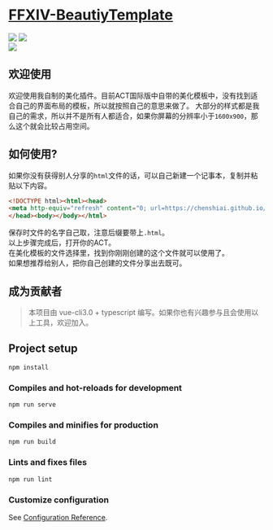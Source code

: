 # [FFXIV-BeautiyTemplate](https://github.com/chenshiai/beautify-template)
![](https://img.shields.io/badge/ver-0.3.3-green) ![](https://img.shields.io/badge/state-developing-orange)  
![](https://img.shields.io/badge/依赖-live2d.js-red)
## 欢迎使用
欢迎使用我自制的美化插件。目前ACT国际版中自带的美化模板中，没有找到适合自己的界面布局的模板，所以就按照自己的意思来做了。
大部分的样式都是我自己的需求，所以并不是所有人都适合，如果你屏幕的分辨率小于`1600x900`，那么这个就会比较占用空间。

## 如何使用?
如果你没有获得别人分享的`html`文件的话，可以自己新建一个记事本，复制并粘贴以下内容。
```html
<!DOCTYPE html><html><head>
<meta http-equiv="refresh" content="0; url=https://chenshiai.github.io/beautify-template/dist/index.html">
</head><body></body></html>
```
保存时文件的名字自己取，注意后缀要带上`.html`。  
以上步骤完成后，打开你的ACT。  
在美化模板的文件选择里，找到你刚刚创建的这个文件就可以使用了。  
如果想推荐给别人，把你自己创建的文件分享出去既可。  

## 成为贡献者
> 本项目由 vue-cli3.0 + typescript 编写。如果你也有兴趣参与且会使用以上工具，欢迎加入。

## Project setup
```
npm install
```

### Compiles and hot-reloads for development
```
npm run serve
```

### Compiles and minifies for production
```
npm run build
```

### Lints and fixes files
```
npm run lint
```

### Customize configuration
See [Configuration Reference](https://cli.vuejs.org/config/).

